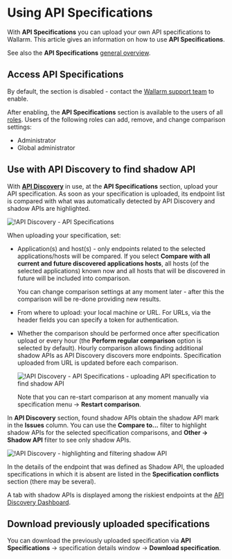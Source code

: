 # Using API Specifications

With **API Specifications** you can upload your own API specifications to Wallarm. This article gives an information on how to use **API Specifications**.

See also the **API Specifications** [general overview](../about-wallarm/api-specifications.md).

## Access API Specifications

By default, the section is disabled - contact the [Wallarm support team](mailto:support@wallarm.com) to enable.

After enabling, the **API Specifications** section is available to the users of all [roles](../user-guides/settings/users.md#user-roles). Users of the following roles can add, remove, and change comparison settings:

* Administrator
* Global administrator

## Use with API Discovery to find shadow API

With [**API Discovery**](../about-wallarm/api-discovery.md) in use, at the **API Specifications** section, upload your API specification. As soon as your specification is uploaded, its endpoint list is compared with what was automatically detected by API Discovery and shadow APIs are highlighted.

![!API Discovery - API Specifications](../images/about-wallarm-waf/api-discovery/api-discovery-specifications.png)

When uploading your specification, set:

* Application(s) and host(s) - only endpoints related to the selected applications/hosts will be compared. If you select **Compare with all current and future discovered applications hosts**, all hosts (of the selected applications) known now and all hosts that will be discovered in future will be included into comparison.

    You can change comparison settings at any moment later - after this the comparison will be re-done providing new results.

* From where to upload: your local machine or URL. For URLs, via the header fields you can specify a token for authentication.
* Whether the comparison should be performed once after specification upload or every hour (the **Perform regular comparison** option is selected by default). Hourly comparison allows finding additional shadow APIs as API Discovery discovers more endpoints. Specification uploaded from URL is updated before each comparison.

    ![!API Discovery - API Specifications - uploading API specification to find shadow API](../images/about-wallarm-waf/api-discovery/api-discovery-specification-upload.png)

    Note that you can re-start comparison at any moment manually via specification menu → **Restart comparison**.

In **API Discovery** section, found shadow APIs obtain the shadow API mark in the **Issues** column. You can use the **Compare to...** filter to highlight shadow APIs for the selected specification comparisons, and **Other → Shadow API** filter to see only shadow APIs.

![!API Discovery - highlighting and filtering shadow API](../images/about-wallarm-waf/api-discovery/api-discovery-highlight-shadow.png)

In the details of the endpoint that was defined as Shadow API, the uploaded specifications in which it is absent are listed in the **Specification conflicts** section (there may be several).

A tab with shadow APIs is displayed among the riskiest endpoints at the [API Discovery Dashboard](../user-guides/dashboards/api-discovery.md).

## Download previously uploaded specifications

You can download the previously uploaded specification via **API Specifications** → specification details window → **Download specification**.
